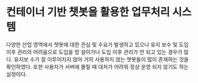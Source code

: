# 컨테이너 기반 챗봇을 활용한 업무처리 시스템
다양한 산업 영역에서 챗봇에 대한 관심 및 수요가 발생하고 
있으나 유지 보수 및 도입 이후 관리의 어려움으로 도입을 망
설이거나 도입 이후 관리가 안 되고 있는 경우가 많다. 유지보
수가 잘 이루어지지 않아 거의 사용하지 않는 챗봇들이 많이 
존재하는 것을 확인하였다. 또한 사용자가 서버에 몰릴 때
대처가 어려워 정상 운영 되지 않기도 하는 실정이다.
